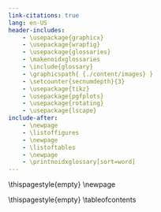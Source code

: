```yaml
---
link-citations: true
lang: en-US
header-includes:
    - \usepackage{graphicx}
    - \usepackage{wrapfig}
    - \usepackage{glossaries}
    - \makenoidxglossaries
    - \include{glossary}
    - \graphicspath{ {./content/images} }
    - \setcounter{secnumdepth}{3}
    - \usepackage{tikz}
    - \usepackage{pgfplots}
    - \usepackage{rotating}
    - \usepackage{lscape}
include-after:
    - \newpage
    - \listoffigures
    - \newpage
    - \listoftables
    - \newpage
    - \printnoidxglossary[sort=word]
---
```



\thispagestyle{empty}
\newpage

\thispagestyle{empty}
\tableofcontents

<!-- TODO: Update all the Figure statements -->

